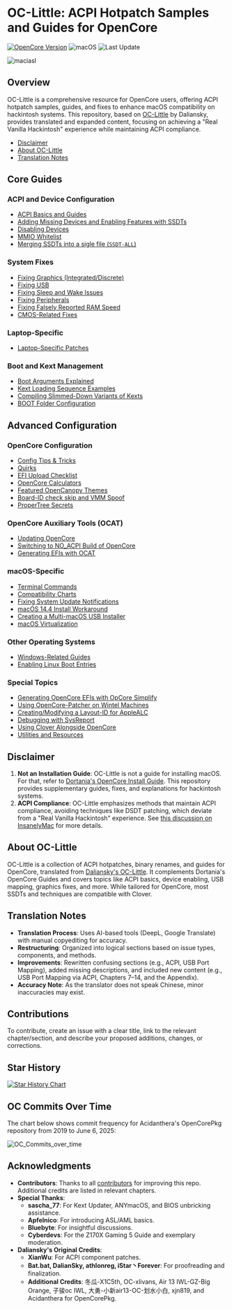 

# OC-Little: ACPI Hotpatch Samples and Guides for OpenCore

[![OpenCore Version](https://img.shields.io/badge/Supported_OpenCore_Version:-≤1.0.5-success.svg)](https://github.com/acidanthera/OpenCorePkg)
![macOS](https://img.shields.io/badge/Supported_macOS:-≤26b2-white.svg)
![Last Update](https://img.shields.io/badge/Last_Update_(yy/mm/dd):-25.07.07-blueviolet.svg)

![maciasl](https://user-images.githubusercontent.com/76865553/179583184-5efe6546-9f3a-4899-bdc1-5e9ec5a2927e.png)

## Overview

OC-Little is a comprehensive resource for OpenCore users, offering ACPI hotpatch samples, guides, and fixes to enhance macOS compatibility on hackintosh systems. This repository, based on [OC-Little](https://github.com/daliansky/OC-little) by Daliansky, provides translated and expanded content, focusing on achieving a "Real Vanilla Hackintosh" experience while maintaining ACPI compliance.

- [Disclaimer](#disclaimer)
- [About OC-Little](#about-oc-little)
- [Translation Notes](#translation-notes)

## Core Guides

### ACPI and Device Configuration
- [ACPI Basics and Guides](/Content/00_ACPI/README.md)
- [Adding Missing Devices and Enabling Features with SSDTs](/Content/01_Adding_missing_Devices_and_enabling_Features/README.md)
- [Disabling Devices](/Content/02_Disabling_Devices/README.md)
- [MMIO Whitelist](/Content/12_MMIO_Whitelist/README.md)
- [Merging SSDTs into a sigle file (`SSDT-ALL`)](Content/00_ACPI/SSDT-ALL)

### System Fixes
- [Fixing Graphics (Integrated/Discrete)](/Content/11_Graphics/README.md)
- [Fixing USB](/Content/03_USB_Fixes/README.md)
- [Fixing Sleep and Wake Issues](/Content/04_Fixing_Sleep_and_Wake_Issues/README.md)
- [Fixing Peripherals](/Content/13_Peripherals/README.md)
- [Fixing Falsely Reported RAM Speed](/Content/15_RAM/README.md)
- [CMOS-Related Fixes](/Content/06_CMOS-related_Fixes/README.md)

### Laptop-Specific
- [Laptop-Specific Patches](/Content/05_Laptop-specific_Patches/README.md)

### Boot and Kext Management
- [Boot Arguments Explained](/Content/H_Boot-args/README.md)
- [Kext Loading Sequence Examples](/Content/10_Kexts_Loading_Sequence_Examples/README.md)
- [Compiling Slimmed-Down Variants of Kexts](/Content/J_Compiling_Kexts/README.md)
- [BOOT Folder Configuration](/Content/07_BOOT_Folder/README.md)

## Advanced Configuration

### OpenCore Configuration
- [Config Tips & Tricks](/Content/A_Config_Tips_and_Tricks/README.md)
- [Quirks](/Content/08_Quirks/README.md)
- [EFI Upload Checklist](/Content/M_EFI_Upload_Chklst/README.md)
- [OpenCore Calculators](/Content/B_OC_Calculators/README.md)
- [Featured OpenCanopy Themes](/Content/T_Themes/README.md)
- [Board-ID check skip and VMM Spoof](/Content/09_Board-ID_VMM-Spoof/README.md)
- [ProperTree Secrets](/Content/Y_ProperTree_Secrets)

### OpenCore Auxiliary Tools (OCAT)
- [Updating OpenCore](/Content/D_Updating_OpenCore/README.md)
- [Switching to NO_ACPI Build of OpenCore](/Content/O_OC_NO_ACPI/README.md)
- [Generating EFIs with OCAT](/Content/F_Desktop_EFIs/README.md)

### macOS-Specific
- [Terminal Commands](/Content/Terminal_Commands.md#readme)
- [Compatibility Charts](/Content/E_Compatibility_Charts/README.md)
- [Fixing System Update Notifications](/Content/S_System_Updates/README.md)
- [macOS 14.4 Install Workaround](/Content/W_Workarounds/README.md)
- [Creating a Multi-macOS USB Installer](/Content/U_USB_Multi_installer/README.md)
- [macOS Virtualization](/Content/V_Virtualization/README.md)

### Other Operating Systems
- [Windows-Related Guides](/Content/I_Windows/README.md)
- [Enabling Linux Boot Entries](/Content/G_Linux/README.md)

### Special Topics
- [Generating OpenCore EFIs with OpCore Simplify](/Content/P_OpCore_Simplify/README.md)
- [Using OpenCore-Patcher on Wintel Machines](/Content/14_OCLP_Wintel/README.md)
- [Creating/Modifying a Layout-ID for AppleALC](/Content/L_ALC_Layout-ID/README.md)
- [Debugging with SysReport](/Content/K_Debugging/README.md)
- [Using Clover Alongside OpenCore](/Content/R_BootloaderChooser/README.md)
- [Utilities and Resources](/Content/C_Utilities_and_Resources/README.md)

## Disclaimer

1. **Not an Installation Guide**: OC-Little is not a guide for installing macOS. For that, refer to [Dortania's OpenCore Install Guide](https://dortania.github.io/OpenCore-Install-Guide/). This repository provides supplementary guides, fixes, and explanations for hackintosh systems.
2. **ACPI Compliance**: OC-Little emphasizes methods that maintain ACPI compliance, avoiding techniques like DSDT patching, which deviate from a "Real Vanilla Hackintosh" experience. See [this discussion on InsanelyMac](https://www.insanelymac.com/forum/topic/352881-when-is-rebaseregions-necessary/#comment-2790870) for more details.

## About OC-Little

OC-Little is a collection of ACPI hotpatches, binary renames, and guides for OpenCore, translated from [Daliansky's OC-Little](https://github.com/daliansky/OC-little). It complements Dortania's OpenCore Guides and covers topics like ACPI basics, device enabling, USB mapping, graphics fixes, and more. While tailored for OpenCore, most SSDTs and techniques are compatible with Clover.

## Translation Notes

- **Translation Process**: Uses AI-based tools (DeepL, Google Translate) with manual copyediting for accuracy.
- **Restructuring**: Organized into logical sections based on issue types, components, and methods.
- **Improvements**: Rewritten confusing sections (e.g., ACPI, USB Port Mapping), added missing descriptions, and included new content (e.g., USB Port Mapping via ACPI, Chapters 7–14, and the Appendix).
- **Accuracy Note**: As the translator does not speak Chinese, minor inaccuracies may exist.

## Contributions

To contribute, create an issue with a clear title, link to the relevant chapter/section, and describe your proposed additions, changes, or corrections.

## Star History

<a href="https://star-history.com/#5T33Z0/OC-Little-Translated&Date">
 <picture>
   <source media="(prefers-color-scheme: dark)" srcset="https://api.star-history.com/svg?repos=5T33Z0/OC-Little-Translated&type=Date&theme=dark" />
   <source media="(prefers-color-scheme: light)" srcset="https://api.star-history.com/svg?repos=5T33Z0/OC-Little-Translated&type=Date" />
   <img alt="Star History Chart" src="https://api.star-history.com/svg?repos=5T33Z0/OC-Little-Translated&type=Date" />
 </picture>
</a>

## OC Commits Over Time

The chart below shows commit frequency for Acidanthera's OpenCorePkg repository from 2019 to June 6, 2025:

![OC_Commits_over_time](https://github.com/user-attachments/assets/a0481685-3bd4-43a3-8719-66d739f35538)

## Acknowledgments

- **Contributors**: Thanks to all [contributors](https://github.com/5T33Z0/OC-Little-Translated/graphs/contributors) for improving this repo. Additional credits are listed in relevant chapters.
- **Special Thanks**:
  - **sascha_77**: For Kext Updater, ANYmacOS, and BIOS unbricking assistance.
  - **Apfelnico**: For introducing ASL/AML basics.
  - **Bluebyte**: For insightful discussions.
  - **Cyberdevs**: For the Z170X Gaming 5 Guide and exemplary moderation.
- **Daliansky's Original Credits**:
  - **XianWu**: For ACPI component patches.
  - **Bat.bat, DalianSky, athlonreg, iStar丶Forever**: For proofreading and finalization.
  - **Additional Credits**: 冬瓜-X1C5th, OC-xlivans, Air 13 IWL-GZ-Big Orange, 子骏oc IWL, 大勇-小新air13-OC-划水小白, xjn819, and Acidanthera for OpenCorePkg.
